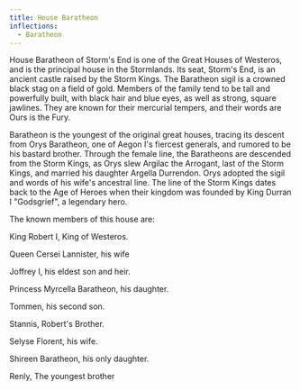 ```yaml
---
title: House Baratheon
inflections:
  - Baratheon
---
```


House Baratheon of Storm's End is one of the Great Houses of Westeros, and is the principal house in the Stormlands. Its seat, Storm's End, is an ancient castle raised by the Storm Kings. The Baratheon sigil is a crowned black stag on a field of gold. Members of the family tend to be tall and powerfully built, with black hair and blue eyes, as well as strong, square jawlines. They are known for their mercurial tempers, and their words are Ours is the Fury.

Baratheon is the youngest of the original great houses, tracing its descent from Orys Baratheon, one of Aegon I's fiercest generals, and rumored to be his bastard brother. Through the female line, the Baratheons are descended from the Storm Kings, as Orys slew Argilac the Arrogant, last of the Storm Kings, and married his daughter Argella Durrendon. Orys adopted the sigil and words of his wife's ancestral line. The line of the Storm Kings dates back to the Age of Heroes when their kingdom was founded by King Durran I "Godsgrief", a legendary hero.

The known members of this house are:

King Robert I, King of Westeros.

Queen Cersei Lannister, his wife

Joffrey I, his eldest son and heir.

Princess Myrcella Baratheon, his daughter.

Tommen, his second son.

Stannis, Robert's Brother.

Selyse Florent, his wife.

Shireen Baratheon, his only daughter.

Renly, The youngest brother


